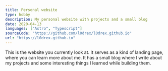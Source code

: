 ```yaml
---
title: Personal website
type: hobby
description: My personal website with projects and a small blog
date: 2020-04-13
languages: ["Astro", "Typescript"]
sourceCode: "https://github.com/l0drex/l0drex.github.io"
url: "https://l0drex.github.io"
---
```


This is the website you currently look at. It serves as a kind of landing page, where you can learn more about me.
It has a small blog where I write about my projects and some interesting things I learned while building them.
